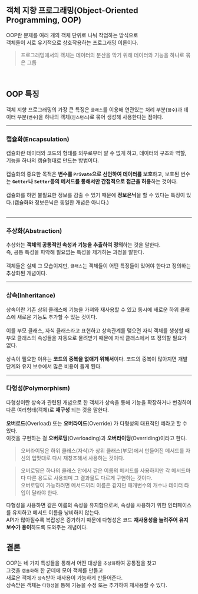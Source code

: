 ## 객체 지향 프로그래밍(Object-Oriented Programming, OOP)
OOP란 문제를 여러 개의 객체 단위로 나눠 작업하는 방식으로<br>
객체들이 서로 유기적으로 상호작용하는 프로그래밍 이론이다.

> 프로그래밍에서의 객체는 데이터의 분산을 막기 위해 데이터와 기능을 하나로 묶은 그룹

<br>

## OOP 특징
객체 지향 프로그래밍의 가장 큰 특징은 `클래스`를 이용해 연관있는 처리 부분(`함수`)과 데이터 부분(`변수`)을 하나의 객체(`인스턴스`)로 묶어 생성해 사용한다는 점이다.

---
### 캡슐화(Encapsulation)
캡슐화란 데이터와 코드의 형태를 외부로부터 알 수 없게 하고, 데이터의 구조와 역할, 기능을 하나의 캡슐형태로 만드는 방법이다. 
<br><br>
캡슐화의 중요한 목적은 **변수를 `Private`으로 선언하여 데이터를 보호**하고, 보호된 변수는 **`Getter`나 `Setter`등의 메서드를 통해서만 간접적으로 접근을 허용**하는 것이다.
<br><br>
캡슐화를 하면 불필요한 정보를 감출 수 있기 때문에 **정보은닉**을 할 수 있다는 특징이 있다.(캡슐화와 정보은닉은 동일한 개념은 아니다.)
<br><br>

---
### 추상화(Abstraction)
추상화는 **객체의 공통적인 속성과 기능을 추출하여 정의**하는 것을 말한다.
<br>
즉, 공통 특성을 파악해 필요없는 특성을 제거하는 과정을 말한다.
<br><br>
객체들은 실제 그 모습이지만, `클래스`는 객체들이 어떤 특징들이 있어야 한다고 정의하는 추상화된 개념이다.

---
### 상속(Inheritance)
상속이란 기존 상위 클래스에 기능을 가져와 재사용할 수 있고 동시에 새로운 하위 클래스에 새로운 기능도 추가할 수 있는 것이다.
<br><br>
이를 부모 클래스, 자식 클래스라고 표현하고 상속관계를 맺으면 자식 객체를 생성할 때 부모 클래스의 속성들을 자동으로 물려받기 때문에 자식 클래스에서 또 정의할 필요가 없다.
<br><br>
상속이 필요한 이유는 **코드의 중복을 없애기 위해서**이다. 코드의 중복이 많아지면 개발 단계와 유지 보수에서 많은 비용이 들게 된다.

---
### 다형성(Polymorphism)
다형성이란 상속과 관련된 개념으로 한 객체가 상속을 통해 기능을 확장하거나 변경하여 다른 여러형태(객체)로 **재구성** 되는 것을 말한다.
<br><br>
**오버로드**(Overload) 또는 **오버라이드**(Override) 가 다형성의 대표적인 예라고 할 수 있다.<br>
이것을 구현하는 걸 **오버로딩**(Overloading)과 **오버라이딩**(Overriding)이라고 한다.

> 오버라이딩은 하위 클래스(자식)가 상위 클래스(부모)에서 만들어진 메서드를 자신의 입맛대로 다시 재창조해서 사용하는 것이다.

> 오버로딩은 하나의 클래스 안에서 같은 이름의 메서드를 사용하지만 각 메서드마다 다른 용도로 사용되며 그 결과물도 다르게 구현하는 것이다.<br>
> 오버로딩이 가능하려면 메서드끼리 이름은 같지만 매개변수의 개수나 데이터 타입이 달라야 한다. 

다형성을 사용하면 같은 이름의 속성을 유지함으로써, 속성을 사용하기 위한 인터페이스를 유지하고 메서드 이름을 낭비하지 않는다.
<br>
API가 많아질수록 복잡성은 증가하기 때문에 다형성은 코드 **재사용성을 늘려주어 유지보수가 용이**하도록 도와주는 개념이다.

## 결론
OOP는 네 가지 특성들을 통해서 어떤 대상을 `추상화`하여 공통점을 찾고<br> 
그것을 `캡슐화`해 한 군데에 모아 객체를 만들고<br> 
새로운 객체가 `상속`받아 재사용이 가능하게 만들어준다.<br>
상속받은 객체는 `다형성`을 통해 기능을 수정 또는 추가하여 재사용할 수 있다.
